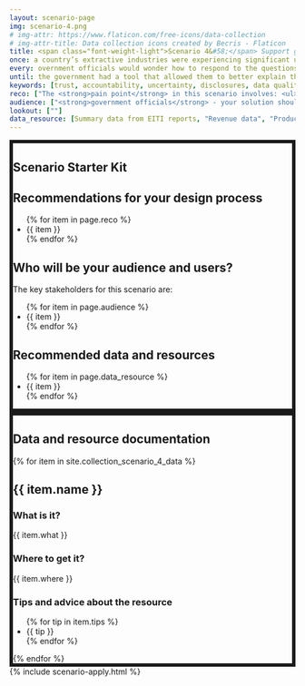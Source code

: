```yaml
---
layout: scenario-page
img: scenario-4.png
# img-attr: https://www.flaticon.com/free-icons/data-collection
# img-attr-title: Data collection icons created by Becris - Flaticon
title: <span class="font-weight-light">Scenario 4&#58;</span> Support government officials to analyse company disclosures in a context of volatility and uncertainty.
once: a country’s extractive industries were experiencing significant uncertainty as a result of the global energy transition. Commodity prices were volatile, and some companies were ramping up production, while others were scaling back their activities. This was resulting in big changes in the revenues the government was collecting. Citizens were demanding answers from the government about why the revenues paid by some companies varied so dramatically from year to year.
every: overnment officials would wonder how to respond to the questions coming from citizens. While EITI disclosures shed light on the payments companies were making, officials needed a way of explaining what was driving the changes in payments. They wanted to know to what extent revenue flows were influenced by factors like commodity prices, production volumes, project costs or the nature of the country’s fiscal regime.
until: the government had a tool that allowed them to better explain the revenue payments being made by companies. This helped the government to build trust with civil society and companies around the sector’s revenue flows.
keywords: [trust, accountability, uncertainty, disclosures, data quality, data validation, government payments]
reco: ["The <strong>pain point</strong> in this scenario involves: <ul><li>understanding whether companies were complying with their revenue obligations.</li></ul>", "An <strong>entry point</strong> for your solution can be in the the <strong>accounting and budget forecasting processes</strong> of the government, <strong>EITI reporting</strong>, or even the <strong>revenue payments reporting</strong> of extractive companies.", "An example of a country with multiple years of revenue and production data is <a href='https://drive.google.com/drive/folders/0B361RU22DTPfd1d4NERBQUgzVHc?resourcekey=0-Ju6bXQ-PU6Zh_07ecZ1BdQ&usp=sharing'>Senegal</a>.", "You can also use the <a href='https://eiti.org/api'>EITI API</a> to fetch specific datasets based on your needs.", "<strong>Remember: We do not expect perfect solutions</strong>—the focus of this event is on prototyping ideas, rather than creating perfect tools."]
audience: ["<strong>government officials</strong> - your solution should enable government officials to determine whether the revenue payment they receive from an extractive company is consistent with the revenue obligations of the latter by inputing information such as the total revenue and production of the company and its projects, the price of the commodity, the fiscal regime in place, etc. As an added feature, your solution could have a way for government officials to flag extractive companies about discrepancies and engage them for clarification.", "<strong>extractive companies</strong> - your solution may also be used by companies to report their revenue payments to government offices and engage with them in case discrepancies are found in the payments.", "<strong>civil society groups and citizens</strong> - your solution may also have a feature for civil society groups and citizens to check the estimated revenue computed by the government and the reported payment by the extractive companies."]
lookout: [""]
data_resource: [Summary data from EITI reports, "Revenue data", "Production data", "EITI API"]
---
```


<section class="color-primary-3 rounded px-4 pt-2 pb-4 my-4" style="border: 6px solid" id="starter-kit">
<h1 class="color-primary-3">Scenario Starter Kit</h1>
<h2><strong>Recommendations for your design process</strong></h2>
<p>
    <ul class="color-black">
    {% for item in page.reco %}
        <li>{{ item }}</li>
    {% endfor %}
    </ul>
</p>

<!-- <h2><strong>Glossary of key terms</strong></h2>
<p></p> -->

<h2><strong>Who will be your audience and users?</strong></h2>
<p>The key stakeholders for this scenario are:
    <ul class="color-black">
    {% for item in page.audience %}
        <li>{{ item }}</li>
    {% endfor %}
    </ul>
</p>

<!-- <h2><strong>Things to look out for</strong></h2>
<p>
<ul class="color-black">
    {% for item in page.lookout %}
        <li>{{ item }}</li>
    {% endfor %}
    </ul>
</p> -->

<h2><strong>Recommended data and resources</strong></h2>
<p>
    <ul class="color-black">
    {% for item in page.data_resource %}
        <li>{{ item }}</li>
    {% endfor %}
    </ul>
</p>

</section>


<section class="color-primary-4 rounded px-4 pt-2 pb-4 my-4" style="border: 6px solid" id="data-documentation">
<h1 class="color-primary-4">Data and resource documentation</h1>
{% for item in site.collection_scenario_4_data %}
    <div class="bg-color-muted rounded px-4 py-2 mb-4 color-black" id="{{ item.id }}">
        <h2><strong>{{ item.name }}</strong></h2>
        <h3>What is it?</h3>
        <p>{{ item.what }}</p>
        <h3>Where to get it?</h3>
        <p>{{ item.where }}</p>
        <!-- <h3>Data dictionary</h3>
        <p></p> -->
        <h3>Tips and advice about the resource</h3>
        <p>
        <ul class="color-black">
        {% for tip in item.tips %}
            <li>{{ tip }}</li>
        {% endfor %}
        </ul>
        <!-- {{ item.tips }} -->
        </p>
    </div>
{% endfor %}
</section>

<section class="pt-2 pb-4 container-fluid bg-color-muted" id="apply">
  {% include scenario-apply.html %}
</section>